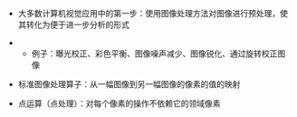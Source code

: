 - 大多数计算机视觉应用中的第一步：使用图像处理方法对图像进行预处理，使其转化为便于进一步分析的形式

- - 例子：曝光校正、彩色平衡、图像噪声减少、图像锐化、通过旋转校正图像

- 标准图像处理算子：从一幅图像到另一幅图像的像素的值的映射

- 点运算（点处理）：对每个像素的操作不依赖它的领域像素